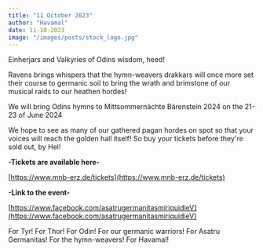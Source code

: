 ```yaml
---
title: "11 October 2023"
author: "Havamal"
date: 11-10-2023
image: "/images/posts/stock_logo.jpg"
---
```


Einherjars and Valkyries of Odins wisdom, heed!

Ravens brings whispers that the hymn-weavers drakkars will once more set their course to germanic soil to bring the wrath and brimstone of our musical raids to our heathen hordes!

We will bring Odins hymns to Mittsommernächte Bärenstein 2024 on the 21-23 of June 2024

We hope to see as many of our gathered pagan hordes on spot so that your voices will reach the golden hall itself! So buy your tickets before they're sold out, by Hel!

**-Tickets are available here-**

[https://www.mnb-erz.de/tickets](https://www.mnb-erz.de/tickets)

**-Link to the event-**

[https://www.facebook.com/asatrugermanitasmiriquidieV](https://www.facebook.com/asatrugermanitasmiriquidieV)

For Tyr! For Thor! For Odin! For our germanic warriors! For Asatru Germanitas! For the hymn-weavers! For Havamal!